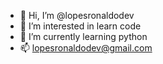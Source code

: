 - 👋 Hi, I’m @lopesronaldodev
- 👀 I’m interested in learn code
- 🌱 I’m currently learning python
- 📫 lopesronaldodev@gmail.com

<!---
lopesronaldodev/lopesronaldodev is a ✨ special ✨ repository because its `README.md` (this file) appears on your GitHub profile.
You can click the Preview link to take a look at your changes.
--->
